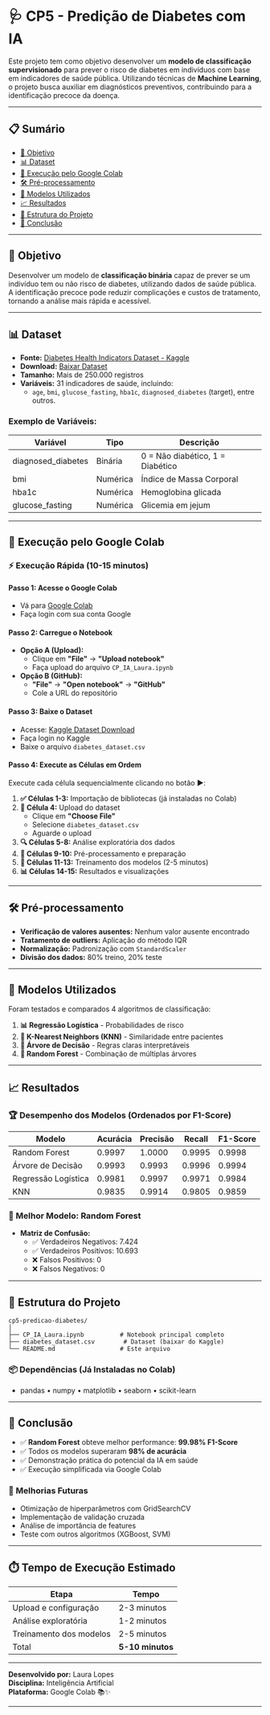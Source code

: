 # 🩺 CP5 - Predição de Diabetes com IA

Este projeto tem como objetivo desenvolver um **modelo de classificação supervisionado** para prever o risco de diabetes em indivíduos com base em indicadores de saúde pública. Utilizando técnicas de **Machine Learning**, o projeto busca auxiliar em diagnósticos preventivos, contribuindo para a identificação precoce da doença.

---

## 📋 Sumário

- [🎯 Objetivo](#-objetivo)
- [📊 Dataset](#-dataset)
- [🚀 Execução pelo Google Colab](#-execução-pelo-google-colab)
- [🛠️ Pré-processamento](#️-pré-processamento)
- [🤖 Modelos Utilizados](#-modelos-utilizados)
- [📈 Resultados](#-resultados)
- [📁 Estrutura do Projeto](#-estrutura-do-projeto)
- [📌 Conclusão](#-conclusão)

---

## 🎯 Objetivo

Desenvolver um modelo de **classificação binária** capaz de prever se um indivíduo tem ou não risco de diabetes, utilizando dados de saúde pública. A identificação precoce pode reduzir complicações e custos de tratamento, tornando a análise mais rápida e acessível.

---

## 📊 Dataset

- **Fonte:** [Diabetes Health Indicators Dataset - Kaggle](https://www.kaggle.com/datasets/mohankrishnathalla/diabetes-health-indicators-dataset)
- **Download:** [Baixar Dataset](https://www.kaggle.com/datasets/mohankrishnathalla/diabetes-health-indicators-dataset?resource=download)
- **Tamanho:** Mais de 250.000 registros
- **Variáveis:** 31 indicadores de saúde, incluindo:
  - `age`, `bmi`, `glucose_fasting`, `hba1c`, `diagnosed_diabetes` (target), entre outros.

### Exemplo de Variáveis:
| Variável | Tipo | Descrição |
|----------|------|-----------|
| diagnosed_diabetes | Binária | 0 = Não diabético, 1 = Diabético |
| bmi | Numérica | Índice de Massa Corporal |
| hba1c | Numérica | Hemoglobina glicada |
| glucose_fasting | Numérica | Glicemia em jejum |

---

## 🚀 Execução pelo Google Colab

### ⚡ Execução Rápida (10-15 minutos)

#### Passo 1: Acesse o Google Colab
- Vá para [Google Colab](https://colab.research.google.com/)
- Faça login com sua conta Google

#### Passo 2: Carregue o Notebook
- **Opção A (Upload):** 
  - Clique em **"File"** → **"Upload notebook"**
  - Faça upload do arquivo `CP_IA_Laura.ipynb`
- **Opção B (GitHub):**
  - **"File"** → **"Open notebook"** → **"GitHub"**
  - Cole a URL do repositório

#### Passo 3: Baixe o Dataset
- Acesse: [Kaggle Dataset Download](https://www.kaggle.com/datasets/mohankrishnathalla/diabetes-health-indicators-dataset?resource=download)
- Faça login no Kaggle
- Baixe o arquivo `diabetes_dataset.csv`

#### Passo 4: Execute as Células em Ordem
Execute cada célula sequencialmente clicando no botão **▶️**:

1. **✅ Células 1-3:** Importação de bibliotecas (já instaladas no Colab)
2. **📁 Célula 4:** Upload do dataset
   - Clique em **"Choose File"**
   - Selecione `diabetes_dataset.csv`
   - Aguarde o upload
3. **🔍 Células 5-8:** Análise exploratória dos dados
4. **🧹 Células 9-10:** Pré-processamento e preparação
5. **🤖 Células 11-13:** Treinamento dos modelos (2-5 minutos)
6. **📊 Células 14-15:** Resultados e visualizações

---

## 🛠️ Pré-processamento

- **Verificação de valores ausentes:** Nenhum valor ausente encontrado
- **Tratamento de outliers:** Aplicação do método IQR
- **Normalização:** Padronização com `StandardScaler`
- **Divisão dos dados:** 80% treino, 20% teste

---

## 🤖 Modelos Utilizados

Foram testados e comparados 4 algoritmos de classificação:

1. **📊 Regressão Logística** - Probabilidades de risco
2. **👥 K-Nearest Neighbors (KNN)** - Similaridade entre pacientes
3. **🌳 Árvore de Decisão** - Regras claras interpretáveis
4. **🌲 Random Forest** - Combinação de múltiplas árvores

---

## 📈 Resultados

### 🏆 Desempenho dos Modelos (Ordenados por F1-Score)

| Modelo | Acurácia | Precisão | Recall | F1-Score |
|--------|----------|----------|--------|----------|
| Random Forest | 0.9997 | 1.0000 | 0.9995 | 0.9998 |
| Árvore de Decisão | 0.9993 | 0.9993 | 0.9996 | 0.9994 |
| Regressão Logística | 0.9981 | 0.9997 | 0.9971 | 0.9984 |
| KNN | 0.9835 | 0.9914 | 0.9805 | 0.9859 |

### 🎯 Melhor Modelo: **Random Forest**

- **Matriz de Confusão:**
  - ✅ Verdadeiros Negativos: 7.424
  - ✅ Verdadeiros Positivos: 10.693
  - ❌ Falsos Positivos: 0
  - ❌ Falsos Negativos: 0

---

## 📁 Estrutura do Projeto

```
cp5-predicao-diabetes/
│
├── CP_IA_Laura.ipynb          # Notebook principal completo
├── diabetes_dataset.csv        # Dataset (baixar do Kaggle)
└── README.md                  # Este arquivo
```

### 📦 Dependências (Já Instaladas no Colab)
- pandas • numpy • matplotlib • seaborn • scikit-learn

---

## 📌 Conclusão

- ✅ **Random Forest** obteve melhor performance: **99.98% F1-Score**
- ✅ Todos os modelos superaram **98% de acurácia**
- ✅ Demonstração prática do potencial da IA em saúde
- ✅ Execução simplificada via Google Colab

### 🎯 Melhorias Futuras
- Otimização de hiperparâmetros com GridSearchCV
- Implementação de validação cruzada
- Análise de importância de features
- Teste com outros algoritmos (XGBoost, SVM)

---

## ⏱️ Tempo de Execução Estimado

| Etapa | Tempo |
|-------|-------|
| Upload e configuração | 2-3 minutos |
| Análise exploratória | 1-2 minutos |
| Treinamento dos modelos | 2-5 minutos |
| Total | **5-10 minutos** |

---

**Desenvolvido por:** Laura Lopes  
**Disciplina:** Inteligência Artificial  
**Plataforma:** Google Colab 📚✨

---
